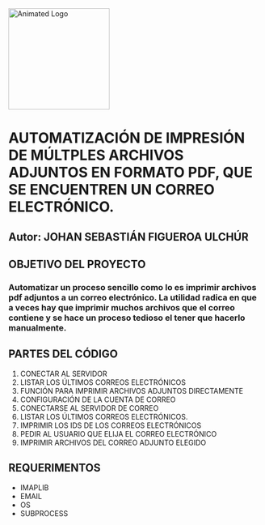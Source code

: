 
<img src="https://github.com/SebasDatacoustic/Automatizaci-n-de-impresi-n-de-archivos-PDF-adjuntos-al-correo-electr-nico-con-Python./blob/main/gif%20logo%20data.gif?raw=true" alt="Animated Logo" width="200" height="200"/>


# AUTOMATIZACIÓN DE IMPRESIÓN DE MÚLTPLES ARCHIVOS ADJUNTOS EN FORMATO PDF, QUE SE ENCUENTREN UN CORREO ELECTRÓNICO.

## Autor: JOHAN SEBASTIÁN FIGUEROA ULCHÚR

## OBJETIVO DEL PROYECTO
### Automatizar un proceso sencillo como lo es imprimir archivos pdf adjuntos a un correo electrónico. La utilidad radica en que a veces hay que imprimir muchos archivos que el correo contiene y se hace un proceso tedioso el tener que hacerlo manualmente. 


## PARTES DEL CÓDIGO
1. CONECTAR AL SERVIDOR
2. LISTAR LOS ÚLTIMOS CORREOS ELECTRÓNICOS
3. FUNCIÓN PARA IMPRIMIR ARCHIVOS ADJUNTOS DIRECTAMENTE
4. CONFIGURACIÓN DE LA CUENTA DE CORREO
5. CONECTARSE AL SERVIDOR DE CORREO
6. LISTAR LOS ÚLTIMOS CORREOS ELECTRÓNICOS.
7. IMPRIMIR LOS IDS DE LOS CORREOS ELECTRÓNICOS
8. PEDIR AL USUARIO QUE ELIJA EL CORREO ELECTRÓNICO
9. IMPRIMIR ARCHIVOS DEL CORREO ADJUNTO ELEGIDO

## REQUERIMENTOS
* IMAPLIB
* EMAIL
* OS
* SUBPROCESS






